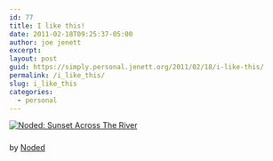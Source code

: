 ```yaml
---
id: 77
title: I like this!
date: 2011-02-18T09:25:37-05:00
author: joe jenett
excerpt: 
layout: post
guid: https://simply.personal.jenett.org/2011/02/18/i-like-this/
permalink: /i_like_this/
slug: i_like_this
categories:
  - personal
---
```

<p><a title="Noded: Sunset Across The River" href="http://www.noded.com/noded/"><img src="http://simply.joejenett.com/images/noded_sunset.jpg" alt="Noded: Sunset Across The River" style="border:none;margin-bottom:9px;"></a></p>
<p class="smaller">
by <a title="Noded: Sunset Across The River" href="http://www.noded.com/noded/">Noded</a></p>